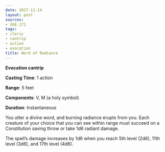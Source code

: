 ```yaml
---
date: 2017-11-14
layout: post
sources:
- XGE.171
tags:
- cleric
- cantrip
- action
- evocation
title: Word of Radiance
---
```


**Evocation cantrip**

**Casting Time**: 1 action

**Range**: 5 feet

**Components**: V, M (a holy symbol)

**Duration**: Instantaneous

You utter a divine word, and burning radiance erupts from you. Each creature of your choice that you can see within range must succeed on a Constitution saving throw or take 1d6 radiant damage.

The spell’s damage increases by 1d6 when you reach 5th level (2d6), 11th level (3d6), and 17th level (4d6).

